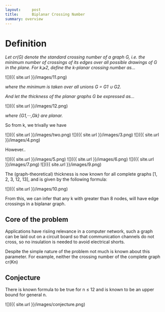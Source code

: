 ```yaml
---
layout:     post
title:      Biplanar Crossing Number
summary: overview
---
```


# Definition

_Let cr(G) denote the standard crossing number of a graph G, i.e. the minimum number of crossings of its edges over all possible drawings of G in the plane. For k⩾2, define the k-planar crossing number as..._

![]({{ site.url }}/images/11.png)

_where the minimum is taken over all unions G = G1 ∪ G2._

_And let the thickness of the planar graphs G be expressed as..._

![]({{ site.url }}/images/12.png)

_where {G1,···,Gk} are planar._

So from k, we trivally we have

![]({{ site.url }}/images/two.png)
![]({{ site.url }}/images/3.png)
![]({{ site.url }}/images/4.png)

However..

![]({{ site.url }}/images/5.png)
![]({{ site.url }}/images/6.png)
![]({{ site.url }}/images/7.png)
![]({{ site.url }}/images/9.png)

The (graph-theoretical) thickness is now known for all complete graphs [1,
2, 3, 12, 13], and is given by the following formula:

![]({{ site.url }}/images/10.png)

From this, we can infer that any k with greater than 8 nodes, will have edge crossings in a biplanar graph. 

## Core of the problem

Applications have risiing relevance in a computer network, such a graph can be laid out on a circuit board so that communication channels do not cross, so no insulation is needed to avoid electrical shorts. 

Despite the simple nature of the problem not much is known about this parameter. For example, neither the crossing number of the complete graph cr(Kn)


## Conjecture
There is known formula to be true for n ≤ 12 and is known to be an upper bound for general n.

![]({{ site.url }}/images/conjecture.png)

